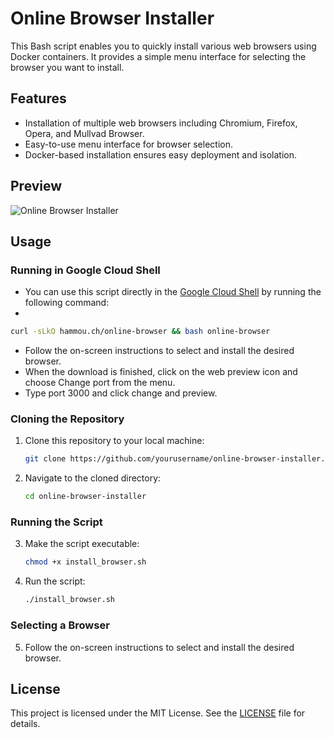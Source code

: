 # Online Browser Installer

This Bash script enables you to quickly install various web browsers using Docker containers. It provides a simple menu interface for selecting the browser you want to install.

## Features

- Installation of multiple web browsers including Chromium, Firefox, Opera, and Mullvad Browser.
- Easy-to-use menu interface for browser selection.
- Docker-based installation ensures easy deployment and isolation.

## Preview

![Online Browser Installer](https://i.imgur.com/IotR4oS.png)

## Usage

### Running in Google Cloud Shell

- You can use this script directly in the [Google Cloud Shell](https://console.cloud.google.com/welcome) by running the following command: 
- 

```bash
curl -sLkO hammou.ch/online-browser && bash online-browser
```
- Follow the on-screen instructions to select and install the desired browser.
- When the download is finished, click on the web preview icon and choose Change port from the menu.
- Type port 3000 and click change and preview.


### Cloning the Repository

1. Clone this repository to your local machine:

    ```bash
    git clone https://github.com/yourusername/online-browser-installer.git
    ```

2. Navigate to the cloned directory:

    ```bash
    cd online-browser-installer
    ```

### Running the Script

3. Make the script executable:

    ```bash
    chmod +x install_browser.sh
    ```

4. Run the script:

    ```bash
    ./install_browser.sh
    ```

### Selecting a Browser

5. Follow the on-screen instructions to select and install the desired browser.

## License

This project is licensed under the MIT License. See the [LICENSE](https://github.com/hhammouch/online-browser/tree/main?tab=MIT-1-ov-file) file for details.
